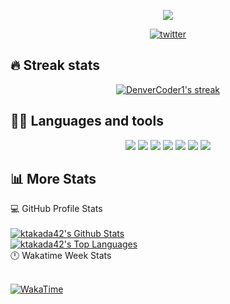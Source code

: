 <p align="center">
  <img src="https://readme-typing-svg.herokuapp.com/?lines=Hello,+world!&center=true&width=380&height=45">
</p>

<!-- Badges template - https://github.com/Ileriayo/markdown-badges -->
<p align="center">
  <a href="https://twitter.com/ktakada42">
    <img alt="twitter" title="Twitter" src="https://img.shields.io/badge/Twitter-%231DA1F2.svg?style=for-the-badge&logo=Twitter&logoColor=white"/></a>
</p>

## 🔥 Streak stats

<!-- GitHub Readme Streak Stats - https://github.com/DenverCoder1/github-readme-streak-stats -->
<p align="center">
  <a href="https://github.com/DenverCoder1/github-readme-streak-stats">
    <img title="🔥 Get streak stats for your profile at git.io/streak-stats" alt="DenverCoder1's streak" src="https://github-readme-streak-stats.herokuapp.com/?user=ktakada42&theme=black-ice&hide_border=true&stroke=0000&background=0D1117&ring=60D9FA&fire=60D9FA&currStreakLabel=60D9FA"/>
  </a>
</p>

## 👨‍💻 Languages and tools

<!-- Badges template - https://github.com/Ileriayo/markdown-badges -->
<p align="center">
<img src="https://img.shields.io/badge/go-%2300ADD8.svg?style=for-the-badge&logo=go&logoColor=white"/>
<img src="https://img.shields.io/badge/java-%23ED8B00.svg?style=for-the-badge&logo=openjdk&logoColor=white">
<img src="https://img.shields.io/badge/typescript-%23007ACC.svg?style=for-the-badge&logo=typescript&logoColor=white"/>
<img src="https://img.shields.io/badge/mysql-%2300f.svg?style=for-the-badge&logo=mysql&logoColor=white"/>
<img src="https://img.shields.io/badge/nginx-%23009639.svg?style=for-the-badge&logo=nginx&logoColor=white"/>
<img src="https://img.shields.io/badge/docker-%230db7ed.svg?style=for-the-badge&logo=docker&logoColor=white"/>
<img src="https://img.shields.io/badge/VIM-%2311AB00.svg?style=for-the-badge&logo=vim&logoColor=white"/>
</p>
  
<!-- ## 📘 Some of my projects

<!-- Repo info cards - https://github.com/anuraghazra/github-readme-stats-->
<!-- Small repo cards (fork) - https://github.com/DenverCoder1/github-readme-stats->
<p align="left">
  <a href="https://github.com/ktakada42/leetcode">
    <img width="240" src="https://denvercoder1-github-readme-stats.vercel.app/api/pin/?username=ktakada42&repo=leetcode&theme=react&bg_color=0D1117&hide_border=true" alt="leetcode"></a>
</p>

-->

## 📊 More Stats

<!-- https://github.com/anuraghazra/github-readme-stats -->
  <summary>💻 GitHub Profile Stats</summary>
  <br/>
    <a href="https://github.com/anuraghazra/github-readme-stats"><img alt="ktakada42's Github Stats" src="https://denvercoder1-github-readme-stats.vercel.app/api?username=ktakada42&show_icons=true&count_private=true&theme=react&hide_border=true&bg_color=0D1117" /></a>
    <br/>
  <a href="https://github.com/anuraghazra/github-readme-stats"><img alt="ktakada42's Top Languages" src="https://denvercoder1-github-readme-stats.vercel.app/api/top-langs/?username=ktakada42&langs_count=8&layout=compact&theme=react&hide_border=true&bg_color=0D1117&card_width=445" /></a>

<!-- https://github.com/anuraghazra/github-readme-stats -->
  <summary>🕛 Wakatime Week Stats</summary>
  <br/>
  
  [![WakaTime](https://github-readme-stats.vercel.app/api/wakatime?username=ktakada42&hide_border=true&theme=react&bg_color=0D1117)](https://wakatime.com/@ktakada42)
